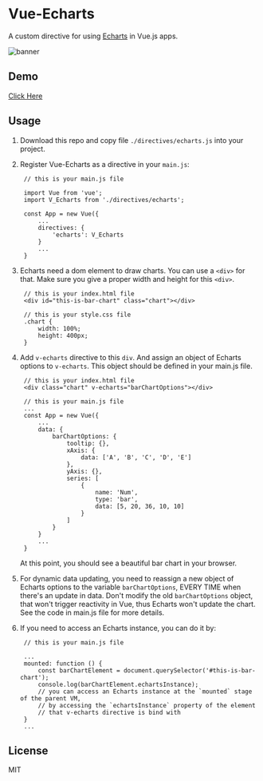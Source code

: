 # Vue-Echarts

A custom directive for using [Echarts](http://echarts.baidu.com/) in Vue.js apps.

![banner](https://raw.githubusercontent.com/panteng/vue-echarts/master/banner.jpg)

## Demo
[Click Here](http://panteng.github.io/vue-echarts)

## Usage

1. Download this repo and copy file `./directives/echarts.js` into your project.

2. Register Vue-Echarts as a directive in your `main.js`:

        // this is your main.js file

        import Vue from 'vue';
        import V_Echarts from './directives/echarts';

        const App = new Vue({
            ...
            directives: {
                'echarts': V_Echarts
            }
            ...
        }

3. Echarts need a dom element to draw charts. You can use a `<div>` for that. Make sure you give a proper width and height for this `<div>`.

        // this is your index.html file
        <div id="this-is-bar-chart" class="chart"></div>

        // this is your style.css file
        .chart {
            width: 100%;
            height: 400px;
        }

4. Add `v-echarts` directive to this `div`. And assign an object of Echarts options to `v-echarts`. This object should be defined in your main.js file.

        // this is your index.html file
        <div class="chart" v-echarts="barChartOptions"></div>

        // this is your main.js file
        ...
        const App = new Vue({
            ...
            data: {
                barChartOptions: {
                    tooltip: {},
                    xAxis: {
                        data: ['A', 'B', 'C', 'D', 'E']
                    },
                    yAxis: {},
                    series: [
                        {
                            name: 'Num',
                            type: 'bar',
                            data: [5, 20, 36, 10, 10]
                        }
                    ]
                }
            }
            ...
        }

    At this point, you should see a beautiful bar chart in your browser.

5. For dynamic data updating, you need to reassign a new object of Echarts options to the variable `barChartOptions`, EVERY TIME when there's an update in data.
Don't modify the old `barChartOptions` object, that won't trigger reactivity in Vue, thus Echarts won't update the chart. See the code in main.js file for more details.

6. If you need to access an Echarts instance, you can do it by:

        // this is your main.js file

        ...
        mounted: function () {
            const barChartElement = document.querySelector('#this-is-bar-chart');
            console.log(barChartElement.echartsInstance);
            // you can access an Echarts instance at the `mounted` stage of the parent VM,
            // by accessing the `echartsInstance` property of the element
            // that v-echarts directive is bind with
        }
        ...

## License

MIT
